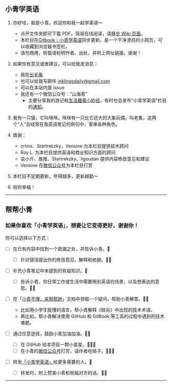 ## 小青学英语

1. 你好哇，我是小青。欢迎你和我一起学英语～

    * 点开文件夹即可下载 PDF。简易在线阅读，请[移步 Wiki 页面](https://github.com/inklings42/xqxyy/wiki)。    
    * 本栏目在[Gitbook｜小青学英语](https://inklings.gitbook.io/xiao-qing-xue-ying-yu/)同步更新，是一个干净漂亮的小网页，可以收藏到浏览器书签栏。      
    * 请勿商用，转载请标明作者、出处，并附上网址链接。谢谢！

2. 如果你有意见或者建议，可以给我发消息：

    * 我在[长毛象](https://mastodon.social/web/@inklingsdaily)  
    * 也可以给我写邮件 inklingsdaily@gmail.com  
    * 可以在本站内提 issue  
    * 我还有一个微信公众号：“山海青”  
       * 主要分享我的游记和[生活趣事小妙招](https://mp.weixin.qq.com/s/igNq0bP5F13kcHS93W0zVw)，有时也会发布“小青学英语”栏目的[通知](https://mp.weixin.qq.com/s/gvspDoxafBdaDMKrV_TsVA)。

3. 我有一只猫，它叫咪咪。咪咪有一只比它还大的大象玩偶，叫老象。这两个“人”会经常在我英语笔记的例句中，客串各种角色。
4. 致谢：  

   * crimx、Startrekzky、Venxine 为本栏目提供技术顾问  
   * Roy L. 为本栏目提供英语和商业知识方面的顾问  
   * 柒小斤、推推、Startrekzky、ligoudan 提供内容修改意见和建议  
   * Venxine 在[微信公众号](https://mp.weixin.qq.com/s/gvspDoxafBdaDMKrV_TsVA)为本栏目打赏  

5. 本栏目不定期更新，夸得越多，更新越勤～
6. 祝你幸福！


***


## 帮帮小青

### 如果你喜欢「小青学英语」，想要让它变得更好，谢谢你！

你可以选择以下方式：

* [ ] 在已有内容中找到一个疏漏之处，并告诉小青。🌟   
   * [ ] 针对错误提出你的修改意见、解释和依据。🌟🌟   

* [ ] 补充小青笔记中未提到的有益知识。🌟  
   * [ ] 告诉小青，你日常工作或生活中需要用到英语的场景，以及想表达的意思。🌟🌟    

* [ ] 在「[小青不懂，来帮帮她](https://github.com/inklings42/xqxyy/blob/main/%E5%B0%8F%E9%9D%92%E4%B8%8D%E6%87%82%EF%BC%8C%E6%9D%A5%E5%B8%AE%E5%B8%AE%E5%A5%B9.md)」文档中领取一个疑问，帮助小青解答。🌟🌟  
   * 比如用小学生能懂的语言，帮小青解释《硅谷》中出现的技术术语。
   * 再比如，帮小青解决使用 GitHub 和 GitBook 等工具的过程中遇到的技术难题。

* [ ] 通过任意途径，鼓励小青加油加油。🌟🌟  
   * [ ] 在 GitHub 给本项目一颗小星星。🌟🌟🌟  
   * [ ] 在小青的[微信公众号](https://mp.weixin.qq.com/s/gvspDoxafBdaDMKrV_TsVA)打赏，请作者吃桔子。🌟🌟🌟  

* [ ] 转发[「小青学英语」](https://inklings.gitbook.io/xiao-qing-xue-ying-yu/)给更多需要的人。🌟  
   * [ ] 转发时，附上赞美小青和祝福对方的话。🌟🌟  


---

